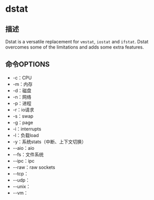 # dstat
## 描述
Dstat is a versatile replacement for `vmstat`, `iostat` and `ifstat`.
Dstat overcomes some of the limitations and adds some extra features.
## 命令OPTIONS
* -c：CPU
* -m：内存
* -d：磁盘
* -n：网络
* -p：进程
* -r：io请求
* -s：swap
* -g：page
* -i：interrupts
* -l：负载load
* -y：系统stats（中断、上下文切换）
* --aio：aio
* --fs：文件系统
* --ipc：ipc
* --raw：raw sockets
* --tcp：
* --udp：
* --unix：
* --vm：
